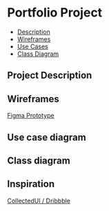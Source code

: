 # Portfolio Project
- [Description](#description)
- [Wireframes](#wireframes)
- [Use Cases](#usecases)
- [Class Diagram](#classdiagram)

<a name="description"></a>
## Project Description

<a name="wireframes"></a>
## Wireframes 

[Figma Prototype](https://www.figma.com/file/Khuyim0hTrxSvAXU0q5ByC/Untitled?node-id=0%3A1)

<a name="usecases"></a>
## Use case diagram

<a name="classdiagram"></a>
## Class diagram

## Inspiration 
[CollectedUI / Dribbble](https://dribbble.com/shots/2517640-Portfolio-Personal-Vcard/attachments/496161)